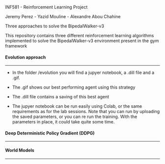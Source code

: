 INF581 - Reinforcement Learning Project

Jeremy Perez - Yazid Mouline  - Alexandre Abou Chahine  

Three approaches to solve the BipedalWalker-v3

This repository contains three different reinforcement learning algorithms implemented to  solve the BipedalWalker-v3 environment present in the gym framework

#### Evolution approach

---

- In the folder /evolution you will find a jupyer notebook, a .dill file and a .gif.

- The .gif shows our best performing agent using this strategy
- The .dill file contains a saving of this best agent
- The jupyer notebook can be run easily using Colab, or the same requirements as for the lab sessions. Note that you can run by uploading the saved parameters, or you can re run the training. With the parameters in place, it could take quite some time.



#### Deep Deterministic Policy Gradient (DDPG)

---



#### World Models

---

